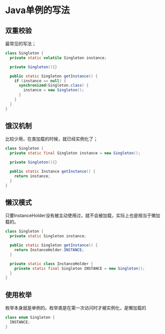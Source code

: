 # Java单例的写法

## 双重校验

最常见的写法；

```Java
class Singleton {
  private static volatile Singleton instance;

  private Singleton(){}

  public static Singleton getInstance() {
    if (instance == null) {
      synchronized(Singleton.class) {
        instance = new Singleton();
      }
    }
  }
}
```

## 饿汉机制

比较少用，在类加载的时候，就已经实例化了；

```Java
class Singleton {
  private static final Singleton instance = new Singleton();

  private Singleton(){}

  public static Instance getInstance() {
    return instance;
  }
}
```

## 懒汉模式
只要InstanceHolder没有被主动使用过，就不会被加载，实际上也是相当于懒加载的。

```Java
class Singleton {
  private static Singleton instance;

  public static Singleton getInstance() {
    return InstanceHolder.INSTANCE;
  }

  private static class InstanceHolder {
    private static final Singleton INSTANCE = new Singleton();
  }
}
```
## 使用枚举

枚举本身就是单例的。枚举类是在第一次访问时才被实例化，是懒加载的

```Java
class enum Singleton {
  INSTANCE;
}
```
